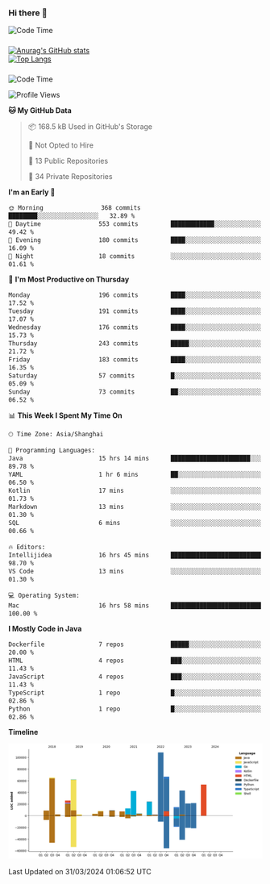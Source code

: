 ### Hi there 👋 

![Code Time](https://img.shields.io/endpoint?style=flat&url=https://codetime-api.datreks.com/badge/1061?logoColor=white%26project=%26recentMS=0%26showProject=false)

<!--
**Muyiafan/Muyiafan** is a ✨ _special_ ✨ repository because its `README.md` (this file) appears on your GitHub profile.

Here are some ideas to get you started:

- 🔭 I’m currently working on ...
- 🌱 I’m currently learning ...
- 👯 I’m looking to collaborate on ...
- 🤔 I’m looking for help with ...
- 💬 Ask me about ...
- 📫 How to reach me: ...
- 😄 Pronouns: ...
- ⚡ Fun fact: ...
-->

### 

[![Anurag's GitHub stats](https://github-readme-stats.vercel.app/api?username=Muyiafan)](https://github.com/anuraghazra/github-readme-stats)
<br>
[![Top Langs](https://github-readme-stats.vercel.app/api/top-langs/?username=Muyiafan)](https://github.com/anuraghazra/github-readme-stats)

### 

<!--START_SECTION:waka-->
![Code Time](http://img.shields.io/badge/Code%20Time-6%2C259%20hrs%2033%20mins-blue)

![Profile Views](http://img.shields.io/badge/Profile%20Views-0-blue)

**🐱 My GitHub Data** 

> 📦 168.5 kB Used in GitHub's Storage 
 > 
> 🚫 Not Opted to Hire
 > 
> 📜 13 Public Repositories 
 > 
> 🔑 34 Private Repositories 
 > 
**I'm an Early 🐤** 

```text
🌞 Morning                368 commits         ████████░░░░░░░░░░░░░░░░░   32.89 % 
🌆 Daytime                553 commits         ████████████░░░░░░░░░░░░░   49.42 % 
🌃 Evening                180 commits         ████░░░░░░░░░░░░░░░░░░░░░   16.09 % 
🌙 Night                  18 commits          ░░░░░░░░░░░░░░░░░░░░░░░░░   01.61 % 
```
📅 **I'm Most Productive on Thursday** 

```text
Monday                   196 commits         ████░░░░░░░░░░░░░░░░░░░░░   17.52 % 
Tuesday                  191 commits         ████░░░░░░░░░░░░░░░░░░░░░   17.07 % 
Wednesday                176 commits         ████░░░░░░░░░░░░░░░░░░░░░   15.73 % 
Thursday                 243 commits         █████░░░░░░░░░░░░░░░░░░░░   21.72 % 
Friday                   183 commits         ████░░░░░░░░░░░░░░░░░░░░░   16.35 % 
Saturday                 57 commits          █░░░░░░░░░░░░░░░░░░░░░░░░   05.09 % 
Sunday                   73 commits          ██░░░░░░░░░░░░░░░░░░░░░░░   06.52 % 
```


📊 **This Week I Spent My Time On** 

```text
🕑︎ Time Zone: Asia/Shanghai

💬 Programming Languages: 
Java                     15 hrs 14 mins      ██████████████████████░░░   89.78 % 
YAML                     1 hr 6 mins         ██░░░░░░░░░░░░░░░░░░░░░░░   06.50 % 
Kotlin                   17 mins             ░░░░░░░░░░░░░░░░░░░░░░░░░   01.73 % 
Markdown                 13 mins             ░░░░░░░░░░░░░░░░░░░░░░░░░   01.30 % 
SQL                      6 mins              ░░░░░░░░░░░░░░░░░░░░░░░░░   00.66 % 

🔥 Editors: 
Intellijidea             16 hrs 45 mins      █████████████████████████   98.70 % 
VS Code                  13 mins             ░░░░░░░░░░░░░░░░░░░░░░░░░   01.30 % 

💻 Operating System: 
Mac                      16 hrs 58 mins      █████████████████████████   100.00 % 
```

**I Mostly Code in Java** 

```text
Dockerfile               7 repos             █████░░░░░░░░░░░░░░░░░░░░   20.00 % 
HTML                     4 repos             ███░░░░░░░░░░░░░░░░░░░░░░   11.43 % 
JavaScript               4 repos             ███░░░░░░░░░░░░░░░░░░░░░░   11.43 % 
TypeScript               1 repo              █░░░░░░░░░░░░░░░░░░░░░░░░   02.86 % 
Python                   1 repo              █░░░░░░░░░░░░░░░░░░░░░░░░   02.86 % 
```



**Timeline**

![Lines of Code chart](https://raw.githubusercontent.com/Muyiafan/Muyiafan/main/assets/bar_graph.png)


 Last Updated on 31/03/2024 01:06:52 UTC
<!--END_SECTION:waka-->
